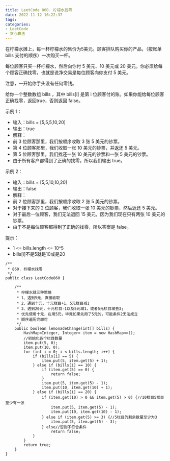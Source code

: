 ```yaml
---
title: LeetCode 860. 柠檬水找零
date: 2022-11-12 16:22:37
tags:
categories:
- LeetCode
- 贪心算法
---
```


在柠檬水摊上，每一杯柠檬水的售价为5美元。顾客排队购买你的产品，（按账单 bills 支付的顺序）一次购买一杯。

每位顾客只买一杯柠檬水，然后向你付 5 美元、10 美元或 20 美元。你必须给每个顾客正确找零，也就是说净交易是每位顾客向你支付 5 美元。

注意，一开始你手头没有任何零钱。

给你一个整数数组 bills ，其中 bills[i] 是第 i 位顾客付的账。如果你能给每位顾客正确找零，返回true，否则返回 false。

<!--more-->
示例 1：

* 输入：bills = [5,5,5,10,20]  
* 输出：true
* 解释：
* 前 3 位顾客那里，我们按顺序收取 3 张 5 美元的钞票。
* 第 4 位顾客那里，我们收取一张 10 美元的钞票，并返还 5 美元。
* 第 5 位顾客那里，我们找还一张 10 美元的钞票和一张 5 美元的钞票。
* 由于所有客户都得到了正确的找零，所以我们输出 true。


示例 2：

* 输入：bills = [5,5,10,10,20]
* 输出：false
* 解释：
* 前 2 位顾客那里，我们按顺序收取 2 张 5 美元的钞票。
* 对于接下来的 2 位顾客，我们收取一张 10 美元的钞票，然后返还 5 美元。
* 对于最后一位顾客，我们无法退回 15 美元，因为我们现在只有两张 10 美元的钞票。
* 由于不是每位顾客都得到了正确的找零，所以答案是 false。


提示：

* 1 <= bills.length <= 10^5
* bills[i]不是5就是10或是20

```
/**
 * 860. 柠檬水找零
 */
public class LeetCode860 {

    /**
     * 柠檬水就三种策略
     * 1、遇到5元，直接收取
     * 2、遇到十元，十元栏目+1，5元栏目减1
     * 3、遇到20元，十元栏目-1以及5元减1，或者5元栏目减去3;
     * 优先使用十元，在用5元，毕竟如果先用了5元的，可能条件2无法成立
     * 顺序遍历完即可
     */
    public boolean lemonadeChange(int[] bills) {
        HashMap<Integer, Integer> item = new HashMap<>();
        //初始化各个栏目数量
        item.put(5, 0);
        item.put(10, 0);
        for (int i = 0; i < bills.length; i++) {
            if (bills[i] == 5) {
                item.put(5, item.get(5) + 1);
            } else if (bills[i] == 10) {
                if (item.get(5) == 0) {
                    return false;
                }
                item.put(5, item.get(5) - 1);
                item.put(10, item.get(10) + 1);
            } else if (bills[i] == 20) {
                if (item.get(10) > 0 && item.get(5) > 0) {//10栏目5栏目至少有一张
                    item.put(5, item.get(5) - 1);
                    item.put(10, item.get(10) - 1);
                } else if (item.get(5) >= 3) {//5栏目的剩余数量至少为3
                    item.put(5, item.get(5) - 3);
                } else//否则不符合条件
                    return false;
            }
        }
        return true;
    }
}

```
